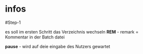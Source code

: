 # infos

#Step-1

 es soll im ersten Schritt das Verzeichnis wechseln
**REM** - remark = Kommentar in der Batch datei

**pause** - wird auf deie eingabe des Nutzers gewartet